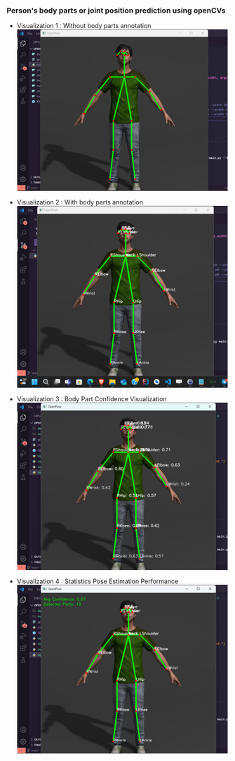### Person's body parts or joint position prediction using openCVs

- Visualization 1 : Without body parts annotation
![Demo1](demos/demo1.png)

- Visualization 2 : With body parts annotation
![Demo2](demos/demo2.png)

- Visualization 3 : Body Part Confidence Visualization
![Demo3](demos/demo3.png)

- Visualization 4 : Statistics Pose Estimation Performance
![Demo4](demos/demo4.png)
